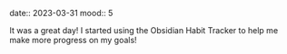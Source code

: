 date:: 2023-03-31
mood:: 5

It was a great day! I started using the Obsidian Habit Tracker to help me make more progress on my goals!